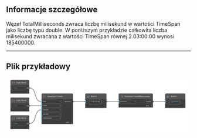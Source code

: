 ## Informacje szczegółowe
Węzeł TotalMilliseconds zwraca liczbę milisekund w wartości TimeSpan jako liczbę typu double. W poniższym przykładzie całkowita liczba milisekund zwracana z wartości TimeSpan równej 2.03:00:00 wynosi 185400000.
___
## Plik przykładowy

![TotalMilliseconds](./DSCore.TimeSpan.TotalMilliseconds_img.jpg)

